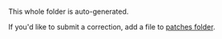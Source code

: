 This whole folder is auto-generated.

If you'd like to submit a correction, add a file to [patches folder](../sics-autogen-src/patches).